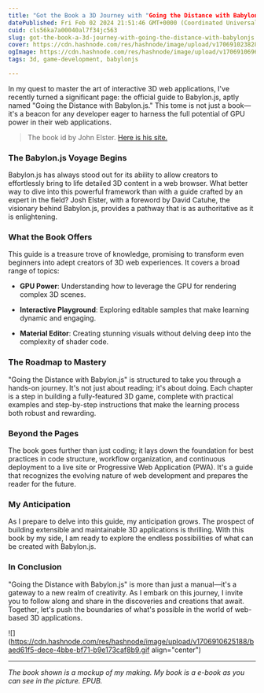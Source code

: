 ```yaml
---
title: "Got the Book a 3D Journey with "Going the Distance with Babylon.js""
datePublished: Fri Feb 02 2024 21:51:46 GMT+0000 (Coordinated Universal Time)
cuid: cls56ka7a00040al7f34jc563
slug: got-the-book-a-3d-journey-with-going-the-distance-with-babylonjs
cover: https://cdn.hashnode.com/res/hashnode/image/upload/v1706910238288/25f45567-13b3-40a3-858b-01b60a1b00d7.png
ogImage: https://cdn.hashnode.com/res/hashnode/image/upload/v1706910696034/4fee4b4e-36a0-47e3-a977-d00a5c854911.png
tags: 3d, game-development, babylonjs

---
```


In my quest to master the art of interactive 3D web applications, I've recently turned a significant page: the official guide to Babylon.js, aptly named "Going the Distance with Babylon.js." This tome is not just a book—it's a beacon for any developer eager to harness the full potential of GPU power in their web applications.

> The book id by John Elster. [Here is his site.](https://www.liquidelectron.com/going-the-distance-book/)

### The Babylon.js Voyage Begins

Babylon.js has always stood out for its ability to allow creators to effortlessly bring to life detailed 3D content in a web browser. What better way to dive into this powerful framework than with a guide crafted by an expert in the field? Josh Elster, with a foreword by David Catuhe, the visionary behind Babylon.js, provides a pathway that is as authoritative as it is enlightening.

### What the Book Offers

This guide is a treasure trove of knowledge, promising to transform even beginners into adept creators of 3D web experiences. It covers a broad range of topics:

* **GPU Power**: Understanding how to leverage the GPU for rendering complex 3D scenes.
    
* **Interactive Playground**: Exploring editable samples that make learning dynamic and engaging.
    
* **Material Editor**: Creating stunning visuals without delving deep into the complexity of shader code.
    

### The Roadmap to Mastery

"Going the Distance with Babylon.js" is structured to take you through a hands-on journey. It's not just about reading; it's about doing. Each chapter is a step in building a fully-featured 3D game, complete with practical examples and step-by-step instructions that make the learning process both robust and rewarding.

### Beyond the Pages

The book goes further than just coding; it lays down the foundation for best practices in code structure, workflow organization, and continuous deployment to a live site or Progressive Web Application (PWA). It's a guide that recognizes the evolving nature of web development and prepares the reader for the future.

### My Anticipation

As I prepare to delve into this guide, my anticipation grows. The prospect of building extensible and maintainable 3D applications is thrilling. With this book by my side, I am ready to explore the endless possibilities of what can be created with Babylon.js.

### In Conclusion

"Going the Distance with Babylon.js" is more than just a manual—it's a gateway to a new realm of creativity. As I embark on this journey, I invite you to follow along and share in the discoveries and creations that await. Together, let's push the boundaries of what's possible in the world of web-based 3D applications.

![](https://cdn.hashnode.com/res/hashnode/image/upload/v1706910625188/baed61f5-dece-4bbe-bf71-b9e173caf8b9.gif align="center")

---

*The book shown is a mockup of my making. My book is a e-book as you can see in the picture. EPUB.*